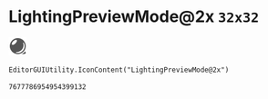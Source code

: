 # LightingPreviewMode@2x `32x32`
<img src="/img/LightingPreviewMode@2x.png" width=32 height=32>

``` CSharp
EditorGUIUtility.IconContent("LightingPreviewMode@2x")
```
```
7677786954954399132
```
